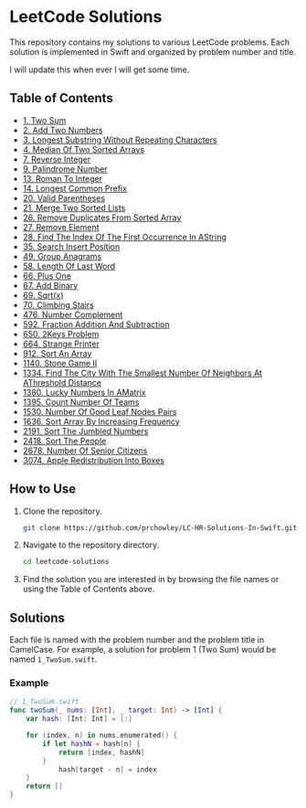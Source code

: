 # LeetCode Solutions

This repository contains my solutions to various LeetCode problems. Each solution is implemented in Swift and organized by problem number and title.

I will update this when ever I will get some time.

## Table of Contents

<!-- TOC start -->
- [1. Two Sum](./Leetcode/1_TwoSum.swift)
- [2. Add Two Numbers](./Leetcode/2_AddTwoNumbers.swift)
- [3. Longest Substring Without Repeating Characters](./Leetcode/3_LongestSubstringWithoutRepeatingCharacters.swift)
- [4. Median Of Two Sorted Arrays](./Leetcode/4_MedianOfTwoSortedArrays.swift)
- [7. Reverse Integer](./Leetcode/7_ReverseInteger.swift)
- [9. Palindrome Number](./Leetcode/9_PalindromeNumber.swift)
- [13. Roman To Integer](./Leetcode/13_RomanToInteger.swift)
- [14. Longest Common Prefix](./Leetcode/14_LongestCommonPrefix.swift)
- [20. Valid Parentheses](./Leetcode/20_ValidParentheses.swift)
- [21. Merge Two Sorted Lists](./Leetcode/21_MergeTwoSortedLists.swift)
- [26. Remove Duplicates From Sorted Array](./Leetcode/26_RemoveDuplicatesFromSortedArray.swift)
- [27. Remove Element](./Leetcode/27_RemoveElement.swift)
- [28. Find The Index Of The First Occurrence In AString](./Leetcode/28_FindTheIndexOfTheFirstOccurrenceInAString.swift)
- [35. Search Insert Position](./Leetcode/35_SearchInsertPosition.swift)
- [49. Group Anagrams](./Leetcode/49_GroupAnagrams.swift)
- [58. Length Of Last Word](./Leetcode/58_LengthOfLastWord.swift)
- [66. Plus One](./Leetcode/66_PlusOne.swift)
- [67. Add Binary](./Leetcode/67_AddBinary.swift)
- [69. Sqrt(x)](./Leetcode/69_Sqrt(x).swift)
- [70. Climbing Stairs](./Leetcode/70_ClimbingStairs.swift)
- [476. Number Complement](./Leetcode/476_NumberComplement.swift)
- [592. Fraction Addition And Subtraction](./Leetcode/592_FractionAdditionAndSubtraction.swift)
- [650. 2Keys Problem](./Leetcode/650_2KeysProblem.swift)
- [664. Strange Printer](./Leetcode/664_StrangePrinter.swift)
- [912. Sort An Array](./Leetcode/912_SortAnArray.swift)
- [1140. Stone Game II](./Leetcode/1140_StoneGameII.swift)
- [1334. Find The City With The Smallest Number Of Neighbors At AThreshold Distance](./Leetcode/1334_FindTheCityWithTheSmallestNumberOfNeighborsAtAThresholdDistance.swift)
- [1380. Lucky Numbers In AMatrix](./Leetcode/1380_LuckyNumbersInAMatrix.swift)
- [1395. Count Number Of Teams](./Leetcode/1395_CountNumberOfTeams.swift)
- [1530. Number Of Good Leaf Nodes Pairs](./Leetcode/1530_NumberOfGoodLeafNodesPairs.swift)
- [1636. Sort Array By Increasing Frequency](./Leetcode/1636_SortArrayByIncreasingFrequency.swift)
- [2191. Sort The Jumbled Numbers](./Leetcode/2191_SortTheJumbledNumbers.swift)
- [2418. Sort The People](./Leetcode/2418_SortThePeople.swift)
- [2678. Number Of Senior Citizens](./Leetcode/2678_NumberOfSeniorCitizens.swift)
- [3074. Apple Redistribution Into Boxes](./Leetcode/3074_AppleRedistributionIntoBoxes.swift)
<!-- TOC end -->

## How to Use

1. Clone the repository.
    ```sh
    git clone https://github.com/prchowley/LC-HR-Solutions-In-Swift.git
    ```
2. Navigate to the repository directory.
    ```sh
    cd leetcode-solutions
    ```
3. Find the solution you are interested in by browsing the file names or using the Table of Contents above.

## Solutions

Each file is named with the problem number and the problem title in CamelCase. For example, a solution for problem 1 (Two Sum) would be named `1_TwoSum.swift`.

### Example

```swift
// 1_TwoSum.swift
func twoSum(_ nums: [Int], _ target: Int) -> [Int] {
    var hash: [Int: Int] = [:]

    for (index, n) in nums.enumerated() {
        if let hashN = hash[n] {
            return [index, hashN]
        }
            hash[target - n] = index
    }
    return []
}

